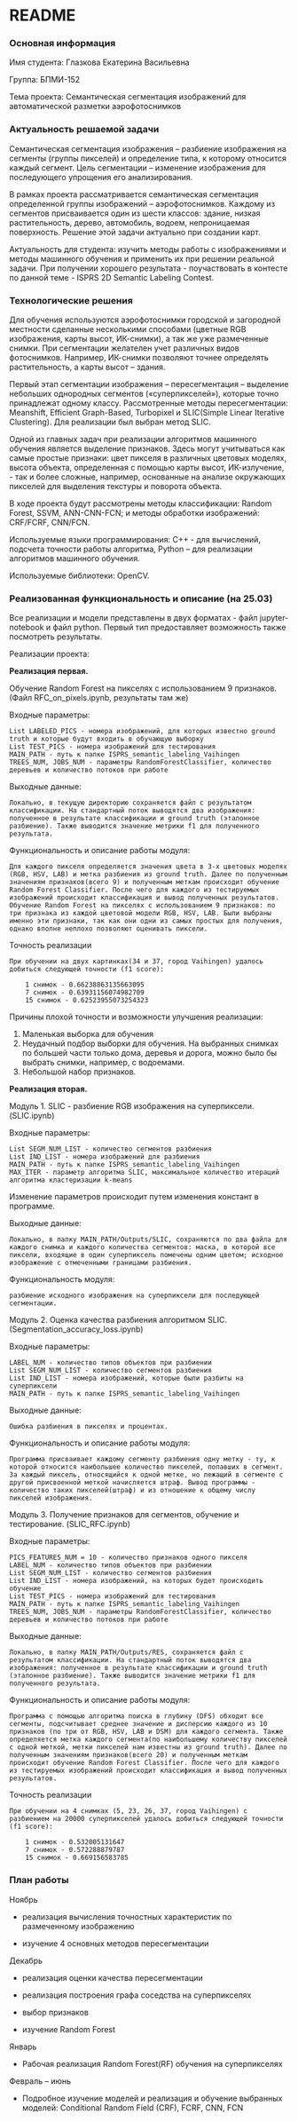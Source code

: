 # README #

### Основная информация ###

Имя студента: Глазкова Екатерина Васильевна

Группа: БПМИ-152 

Тема проекта: Семантическая сегментация изображений для автоматической разметки аэрофотоснимков

### Актуальность решаемой задачи ###

Семантическая сегментация изображения – разбиение изображения на сегменты (группы пикселей) и определение типа, к которому относится каждый сегмент. Цель сегментации – изменение изображения для последующего упрощения его анализирования. 

В рамках проекта рассматривается семантическая сегментация определенной группы изображений – аэрофотоснимков. Каждому из сегментов присваивается один из шести классов: здание, низкая растительность, дерево, автомобиль, водоем, непроницаемая поверхность. Решение этой задачи актуально при создании карт. 

Актуальность для студента: изучить методы работы с изображениями и методы машинного обучения и применить их при решении реальной задачи. При получении хорошего результата - поучаствовать в контесте по данной теме - ISPRS 2D Semantic Labeling Contest.

### Технологические решения ###

Для обучения используются аэрофотоснимки городской и загородной местности сделанные несколькими способами (цветные RGB изображения, карты высот, ИК-снимки), а так же уже размеченные снимки. При сегментации желателен учет различных видов фотоснимков. Например, ИК-снимки позволяют точнее определять растительность, а карты высот – здания. 

Первый этап сегментации изображения – пересегментация – выделение небольших однородных сегментов («суперпикселей»), которые точно принадлежат одному классу. Рассмотренные методы пересегментации: Meanshift, Efficient Graph-Based, Turbopixel и SLIC(Simple Linear Iterative Clustering). Для реализации был выбран метод SLIC. 

Одной из главных задач при реализации алгоритмов машинного обучения является выделение признаков. Здесь могут учитываться как самые простые признаки: цвет пикселя в различных цветовых моделях, высота объекта, определенная с помощью карты высот, ИК-излучение, - так и более сложные, например, основанные на анализе окружающих пикселей для выделения текстуры и поворота объекта. 

В ходе проекта будут рассмотрены методы классификации: Random Forest, SSVM, ANN-CNN-FCN; и методы обработки изображений: CRF/FCRF, CNN/FCN. 

Используемые языки программирования: C++ - для вычислений, подсчета точности работы алгоритма, Python – для реализации алгоритмов машинного обучения. 

Используемые библиотеки: OpenCV.


### Реализованная функциональность и описание (на 25.03) ###


Все реализации и модели представлены в двух форматах - файл jupyter-notebook и файл python. Первый тип предоставляет возможность также посмотреть результаты.

Реализации проекта:

**Реализация первая.**

Обучение Random Forest на пикселях с использованием 9 признаков. (Файл RFC_on_pixels.ipynb, результаты там же)

Входные параметры:

    List LABELED_PICS - номера изображений, для которых известно ground truth и которые будут входить в обучающую выборку 
    List TEST_PICS - номера изображений для тестирования
    MAIN_PATH - путь к папке ISPRS_semantic_labeling_Vaihingen 
    TREES_NUM, JOBS_NUM - параметры RandomForestClassifier, количество деревьев и количество потоков при работе

Выходные данные:

    Локально, в текущую директорию сохраняется файл с результатом классификации. На стандартный поток выводятся два изображения: полученное в результате классификации и ground truth (эталонное разбиение). Также выводится значение метрики f1 для полученного результата.

Функциональность и описание работы модуля: 

    Для каждого пикселя определяется значения цвета в 3-х цветовых моделях (RGB, HSV, LAB) и метка разбиения из ground truth. Далее по полученным значениям признаков(всего 9) и полученным меткам происходит обучение Random Forest Classifier. После чего для каждого из тестируемых изображений происходит классификация и вывод полученных результатов. 
    Обучение Random Forest на пикселях с использованием 9 признаков: по три признака из каждой цветовой модели RGB, HSV, LAB. Были выбраны именно эти признаки, так как они одни из самых простых для получения, однако вполне неплохо позволяют оценивать пиксели. 

Точность реализации

    При обучении на двух картинках(34 и 37, город Vaihingen) удалось добиться следующей точности (f1 score):

        1 снимок - 0.66238863135663095
        7 снимок - 0.63931156074982709
        15 снимок - 0.62523955073254323

Причины плохой точности и возможности улучшения реализации: 

1. Маленькая выборка для обучения
2. Неудачный подбор выборки для обучения. На выбранных снимках по большей части только дома, деревья и дорога, можно было бы выбрать снимки, например, с водоемами.
3. Небольшой набор признаков.

**Реализация вторая.** 

Модуль 1. SLIC - разбиение RGB изображения на суперпиксели. (SLIC.ipynb)

Входные параметры:

    List SEGM_NUM_LIST - количество сегментов разбиения
    List IND_LIST - номера изображений для разбиения
    MAIN_PATH - путь к папке ISPRS_semantic_labeling_Vaihingen
    MAX_ITER - параметр алгоритма SLIC, максимальное количество итераций алгоритма кластеризации k-means
		
Изменение параметров происходит путем изменения констант в программе.

Выходные данные:
			
    Локально, в папку MAIN_PATH/Outputs/SLIC, сохраняются по два файла для каждого снимка и каждого количества сегментов: маска, в которой все пиксели, входящие в один суперпиксель помечены одним цветом; исходное изображение с отмеченными границами разбиения.

Функциональность модуля: 

    разбиение исходного изображения на суперпиксели для последующей сегментации.

		

Модуль 2. Оценка качества разбиения алгоритмом SLIC. (Segmentation_accuracy_loss.ipynb)

Входные параметры:

    LABEL_NUM - количество типов объектов при разбиении
    List SEGM_NUM_LIST - количество сегментов разбиения
    List IND_LIST - номера изображений, которые были разбиты на суперпиксели
    MAIN_PATH - путь к папке ISPRS_semantic_labeling_Vaihingen 

Выходные данные:

    Ошибка разбиения в пикселях и процентах.

Функциональность и описание работы модуля: 
    
    Программа присваивает каждому сегменту разбиения одну метку - ту, к которой относится наибольшее количество пикселей, попавших в сегмент. За каждый пиксель, относящийся к одной метке, но лежащий в сегменте с другой присвоенной меткой начисляется штраф. Вывод программы - количество таких пикселей(штраф) и из отношение к общему числу пикселей изображения.


Модуль 3. Получение признаков для сегментов, обучение и тестирование. (SLIC_RFC.ipynb)
		
Входные параметры:

    PICS_FEATURES_NUM = 10 - количество признаков одного пикселя
    LABEL_NUM - количество типов объектов при разбиении
    List SEGM_NUM_LIST - количество сегментов разбиения
    List IND_LIST - номера изображений, на которых будет происходить обучение
    List TEST_PICS - номера изображений для тестирования
    MAIN_PATH - путь к папке ISPRS_semantic_labeling_Vaihingen 
    TREES_NUM, JOBS_NUM - параметры RandomForestClassifier, количество деревьев и количество потоков при работе

Выходные данные:

    Локально, в папку MAIN_PATH/Outputs/RES, сохраняется файл с результатом классификации. На стандартный поток выводятся два изображения: полученное в результате классификации и ground truth (эталонное разбиение). Также выводится значение метрики f1 для полученного результата.

Функциональность и описание работы модуля: 
			
    Программа с помощью алгоритма поиска в глубину (DFS) обходит все сегменты, подсчитывает среднее значение и дисперсию каждого из 10 признаков (по три от RGB, HSV, LAB и DSM) для каждого сегмента. Также определяется метка каждого сегмента(по наибольшему количеству пикселей с одной меткой, метки пикселей нам известны из ground truth). Далее по полученным значениям признаков(всего 20) и полученным меткам происходит обучение Random Forest Classifier. После чего для каждого из тестируемых изображений происходит классификация и вывод полученных результатов. 

Точность реализации

    При обучении на 4 снимках (5, 23, 26, 37, город Vaihingen) с разбиением на 20000 суперпикселей удалось добиться следующей точности (f1 score):

        1 снимок - 0.532005131647
        7 снимок - 0.572288879787
        15 снимок - 0.669156583785


### План работы ###

Ноябрь

* реализация вычисления точностных характеристик по размеченному изображению

* изучение 4 основных методов пересегментации 

Декабрь

* реализация оценки качества пересегментации

* реализация построения графа соседства на суперпикселях

* выбор признаков

* изучение Random Forest 

Январь

* Рабочая реализация Random Forest(RF) обучения на суперпикселях 

Февраль – июнь

* Подробное изучение моделей и реализация и обучение выбранных моделей: Conditional Random Field (CRF), FCRF, CNN, FCN